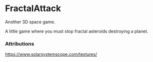 # FractalAttack
Another 3D space game.

A little game where you must stop fractal asteroids destroying a planet.

### Attributions
https://www.solarsystemscope.com/textures/
